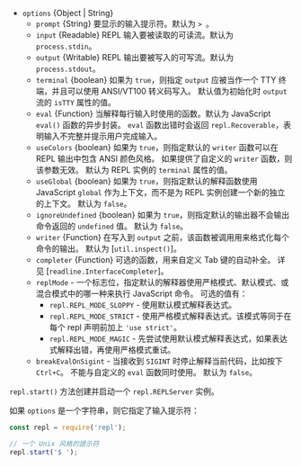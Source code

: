 <!-- YAML
added: v0.1.91
-->

* `options` {Object | String}
  * `prompt` {String} 要显示的输入提示符。默认为 `> `。
  * `input` {Readable} REPL 输入要被读取的可读流。默认为 `process.stdin`。
  * `output` {Writable} REPL 输出要被写入的可写流。默认为 `process.stdout`。
  * `terminal` {boolean} 如果为 `true`，则指定 `output` 应被当作一个 TTY 终端，并且可以使用 ANSI/VT100 转义码写入。
    默认值为初始化时 `output` 流的 `isTTY` 属性的值。
  * `eval` {Function} 当解释每行输入时使用的函数。默认为 JavaScript `eval()` 函数的异步封装。
    `eval` 函数出错时会返回 `repl.Recoverable`，表明输入不完整并提示用户完成输入。
  * `useColors` {boolean} 如果为 `true`，则指定默认的 `writer` 函数可以在 REPL 输出中包含 ANSI 颜色风格。
    如果提供了自定义的 `writer` 函数，则该参数无效。
    默认为 REPL 实例的 `terminal` 属性的值。
  * `useGlobal` {boolean} 如果为 `true`，则指定默认的解释函数使用 JavaScript `global` 作为上下文，而不是为 REPL 实例创建一个新的独立的上下文。
    默认为 `false`。
  * `ignoreUndefined` {boolean} 如果为 `true`，则指定默认的输出器不会输出命令返回的 `undefined` 值。
     默认为 `false`。
  * `writer` {Function} 在写入到 `output` 之前，该函数被调用用来格式化每个命令的输出。
    默认为 [`util.inspect()`]。
  * `completer` {Function} 可选的函数，用来自定义 Tab 键的自动补全。
    详见 [`readline.InterfaceCompleter`]。
  * `replMode` - 一个标志位，指定默认的解释器使用严格模式、默认模式、或混合模式中的哪一种来执行 JavaScript 命令。
    可选的值有：
    * `repl.REPL_MODE_SLOPPY` - 使用默认模式解释表达式。
    * `repl.REPL_MODE_STRICT` - 使用严格模式解释表达式。该模式等同于在每个 repl 声明前加上 `'use strict'`。
    * `repl.REPL_MODE_MAGIC` - 先尝试使用默认模式解释表达式，如果表达式解释出错，再使用严格模式重试。
  * `breakEvalOnSigint` - 当接收到 `SIGINT` 时停止解释当前代码，比如按下 `Ctrl+C`。
    不能与自定义的 `eval` 函数同时使用。
    默认为 `false`。

`repl.start()` 方法创建并启动一个 `repl.REPLServer` 实例。

如果 `options` 是一个字符串，则它指定了输入提示符：

```js
const repl = require('repl');

// 一个 Unix 风格的提示符
repl.start('$ ');
```

